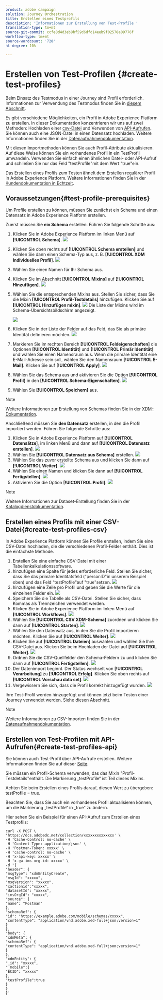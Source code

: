 ```yaml
---
product: adobe campaign
solution: Journey Orchestration
title: Erstellen eines Testprofils
description: 'Informationen zur Erstellung von Test-Profile '
translation-type: tm+mt
source-git-commit: ccfe8d4d3eb8bf59d6dfd14eeb9f02578a09776f
workflow-type: tm+mt
source-wordcount: '728'
ht-degree: 10%

---
```



# Erstellen von Test-Profilen {#create-test-profiles}

Beim Einsatz des Testmodus in einer Journey sind Profil erforderlich. Informationen zur Verwendung des Testmodus finden Sie in [diesem Abschnitt](../building-journeys/testing-the-journey.md).

Es gibt verschiedene Möglichkeiten, ein Profil in Adobe Experience Platform zu erstellen. In dieser Dokumentation konzentrieren wir uns auf zwei Methoden: Hochladen einer [csv-Datei](../building-journeys/creating-test-profiles.md#create-test-profiles-csv) und Verwenden von [API-Aufrufen](../building-journeys/creating-test-profiles.md#create-test-profiles-api). Sie können auch eine JSON-Datei in einen Datensatz hochladen. Weitere Informationen finden Sie in der [Datenaufnahmendokumentation](https://experienceleague.adobe.com/docs/experience-platform/ingestion/tutorials/ingest-batch-data.html#add-data-to-dataset).

Mit diesen Importmethoden können Sie auch Profil-Attribute aktualisieren. Auf diese Weise können Sie ein vorhandenes Profil in ein TestProfil umwandeln. Verwenden Sie einfach einen ähnlichen Datei- oder API-Aufruf und schließen Sie nur das Feld &quot;testProfile&quot;mit dem Wert &quot;true&quot;ein.

Das Erstellen eines Profils zum Testen ähnelt dem Erstellen regulärer Profil in Adobe Experience Platform. Weitere Informationen finden Sie in der [Kundendokumentation in Echtzeit](https://experienceleague.adobe.com/docs/experience-platform/profile/home.html).

## Voraussetzungen{#test-profile-prerequisites}

Um Profile erstellen zu können, müssen Sie zunächst ein Schema und einen Datensatz in Adobe Experience Platform erstellen.

Zuerst müssen Sie **ein Schema** erstellen. Führen Sie folgende Schritte aus:

1. Klicken Sie in Adobe Experience Platform im linken Menü auf **[!UICONTROL Schema]**.
   ![](../assets/test-profiles-0.png)
1. Klicken Sie oben rechts auf **[!UICONTROL Schema erstellen]** und wählen Sie dann einen Schema-Typ aus, z. B. **[!UICONTROL XDM Individuelles Profil]**.
   ![](../assets/test-profiles-1.png)
1. Wählen Sie einen Namen für Ihr Schema aus.
1. Klicken Sie im Abschnitt **[!UICONTROL Mixins]** auf **[!UICONTROL Hinzufügen]**.
   ![](../assets/test-profiles-1-bis.png)
1. Wählen Sie die entsprechenden Mixins aus. Stellen Sie sicher, dass Sie die Mixin **[!UICONTROL Profil-Testdetails]** hinzufügen. Klicken Sie auf **[!UICONTROL Hinzufügen mixin]**.
   ![](../assets/test-profiles-1-ter.png)
Die Liste der Mixins wird im Schema-Übersichtsbildschirm angezeigt.

   ![](../assets/test-profiles-2.png)
1. Klicken Sie in der Liste der Felder auf das Feld, das Sie als primäre Identität definieren möchten.
   ![](../assets/test-profiles-3.png)
1. Markieren Sie im rechten Bereich **[!UICONTROL Feldeigenschaften]** die Optionen **[!UICONTROL Identität]** und **[!UICONTROL Primär Identität]** und wählen Sie einen Namensraum aus. Wenn die primäre Identität eine E-Mail-Adresse sein soll, wählen Sie den Namensraum **[!UICONTROL E-Mail]**. Klicken Sie auf **[!UICONTROL Apply]**.
   ![](../assets/test-profiles-4.png)
1. Wählen Sie das Schema aus und aktivieren Sie die Option **[!UICONTROL Profil]** in den **[!UICONTROL Schema-Eigenschaften]**.
   ![](../assets/test-profiles-5.png)
1. Wählen Sie **[!UICONTROL Speichern]** aus.

>[!NOTE]
>
>Weitere Informationen zur Erstellung von Schemas finden Sie in der [XDM-Dokumentation](https://experienceleague.adobe.com/docs/experience-platform/xdm/ui/resources/schemas.html#prerequisites).

Anschließend müssen Sie **den Datensatz** erstellen, in den die Profil importiert werden. Führen Sie folgende Schritte aus:

1. Klicken Sie in Adobe Experience Platform auf **[!UICONTROL Datensätze]**, im linken Menü und dann auf **[!UICONTROL Datensatz erstellen]**.
   ![](../assets/test-profiles-6.png)
1. Wählen Sie **[!UICONTROL Datensatz aus Schema]** erstellen.
   ![](../assets/test-profiles-7.png)
1. Wählen Sie das zuvor erstellte Schema aus und klicken Sie dann auf **[!UICONTROL Weiter]**.
   ![](../assets/test-profiles-8.png)
1. Wählen Sie einen Namen und klicken Sie dann auf **[!UICONTROL Fertigstellen]**.
   ![](../assets/test-profiles-9.png)
1. Aktivieren Sie die Option **[!UICONTROL Profil]**.
   ![](../assets/test-profiles-10.png)

>[!NOTE]
>
> Weitere Informationen zur Dataset-Erstellung finden Sie in der [Katalogdienstdokumentation](https://experienceleague.adobe.com/docs/experience-platform/catalog/datasets/user-guide.html#getting-started).

## Erstellen eines Profils mit einer CSV-Datei{#create-test-profiles-csv}

In Adobe Experience Platform können Sie Profile erstellen, indem Sie eine CSV-Datei hochladen, die die verschiedenen Profil-Felder enthält. Dies ist die einfachste Methode.

1. Erstellen Sie eine einfache CSV-Datei mit einer Tabellenkalkulationssoftware.
1. hinzufügen eine Spalte für jedes erforderliche Feld. Stellen Sie sicher, dass Sie das primäre Identitätsfeld (&quot;personID&quot;in unserem Beispiel oben) und das Feld &quot;testProfile&quot;auf &quot;true&quot;setzen.
   ![](../assets/test-profiles-11.png)
1. hinzufügen eine Zeile pro Profil und geben Sie die Werte für die einzelnen Felder ein.
   ![](../assets/test-profiles-12.png)
1. Speichern Sie die Tabelle als CSV-Datei. Stellen Sie sicher, dass Kommas als Trennzeichen verwendet werden.
1. Klicken Sie in Adobe Experience Platform im linken Menü auf **[!UICONTROL Workflows]**.
   ![](../assets/test-profiles-14.png)
1. Wählen Sie **[!UICONTROL CSV XDM-Schema]** zuordnen und klicken Sie dann auf **[!UICONTROL Starten]**.
   ![](../assets/test-profiles-16.png)
1. Wählen Sie den Datensatz aus, in den Sie die Profil importieren möchten. Klicken Sie auf **[!UICONTROL Weiter]**.
   ![](../assets/test-profiles-17.png)
1. Klicken Sie auf **[!UICONTROL Dateien]** auswählen und wählen Sie Ihre CSV-Datei aus. Klicken Sie beim Hochladen der Datei auf **[!UICONTROL Weiter]**.
   ![](../assets/test-profiles-18.png)
1. Ordnen Sie die CSV-Quellfelder den Schema-Feldern zu und klicken Sie dann auf **[!UICONTROL Fertigstellen]**.
   ![](../assets/test-profiles-19.png)
1. Der Datenimport beginnt. Der Status wechselt von **[!UICONTROL Verarbeitung]** zu **[!UICONTROL Erfolg]**. Klicken Sie oben rechts auf **[!UICONTROL Vorschau data set]**.
   ![](../assets/test-profiles-20.png)
1. Vergewissern Sie sich, dass die Profil korrekt hinzugefügt wurden.
   ![](../assets/test-profiles-21.png)

Ihre Test-Profil werden hinzugefügt und können jetzt beim Testen einer Journey verwendet werden. Siehe [diesen Abschnitt](../building-journeys/testing-the-journey.md).
>[!NOTE]
>
> Weitere Informationen zu CSV-Importen finden Sie in der [Datenaufnahmendokumentation](https://experienceleague.adobe.com/docs/experience-platform/ingestion/tutorials/map-a-csv-file.html#tutorials).

## Erstellen von Test-Profilen mit API-Aufrufen{#create-test-profiles-api}

Sie können auch Test-Profil über API-Aufrufe erstellen. Weitere Informationen finden Sie auf dieser [Seite](https://docs.adobe.com/content/help/de-DE/experience-platform/profile/home.html).

Sie müssen ein Profil-Schema verwenden, das das Mixin &quot;Profil-Testdetails&quot;enthält. Die Markierung „testProfile“ ist Teil dieses Mixins.

Achten Sie beim Erstellen eines Profils darauf, diesen Wert zu übergeben: testProfile = true.

Beachten Sie, dass Sie auch ein vorhandenes Profil aktualisieren können, um die Markierung „testProfile“ in „true“ zu ändern.

Hier sehen Sie ein Beispiel für einen API-Aufruf zum Erstellen eines Testprofils:

```
curl -X POST \
'https://dcs.adobedc.net/collection/xxxxxxxxxxxxxx' \
-H 'Cache-Control: no-cache' \
-H 'Content-Type: application/json' \
-H 'Postman-Token: xxxxx' \
-H 'cache-control: no-cache' \
-H 'x-api-key: xxxxx' \
-H 'x-gw-ims-org-id: xxxxx' \
-d '{
"header": {
"msgType": "xdmEntityCreate",
"msgId": "xxxxx",
"msgVersion": "xxxxx",
"xactionid":"xxxxx",
"datasetId": "xxxxx",
"imsOrgId": "xxxxx",
"source": {
"name": "Postman"
},
"schemaRef": {
"id": "https://example.adobe.com/mobile/schemas/xxxxx",
"contentType": "application/vnd.adobe.xed-full+json;version=1"
}
},
"body": {
"xdmMeta": {
"schemaRef": {
"contentType": "application/vnd.adobe.xed-full+json;version=1"
}
},
"xdmEntity": {
"_id": "xxxxx",
"_mobile":{
"ECID": "xxxxx"
},
"testProfile":true
}
}
}'
```

